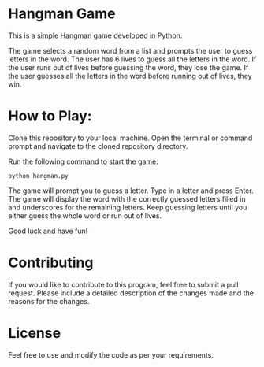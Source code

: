 # Hangman Game

This is a simple Hangman game developed in Python. 

The game selects a random word from a list and prompts the user to guess letters in the word. The user has 6 lives to guess all the letters in the word. If the user runs out of lives before guessing the word, they lose the game. If the user guesses all the letters in the word before running out of lives, they win.

# How to Play:

Clone this repository to your local machine.
Open the terminal or command prompt and navigate to the cloned repository directory.

Run the following command to start the game:

```
python hangman.py
```

The game will prompt you to guess a letter. Type in a letter and press Enter.
The game will display the word with the correctly guessed letters filled in and underscores for the remaining letters.
Keep guessing letters until you either guess the whole word or run out of lives.

Good luck and have fun!

# Contributing

If you would like to contribute to this program, feel free to submit a pull request. Please include a detailed description of the changes made and the reasons for the changes.

# License

Feel free to use and modify the code as per your requirements.
